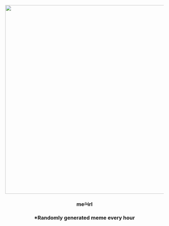<p align="center">
        <img src="https://i.redd.it/jpaj2yb7jz691.gif" width="600" height="600">
        </p>
        <h3 align="center">me💦irl</h3>
        <h3 align="center">*Randomly generated meme every hour</h3>
    